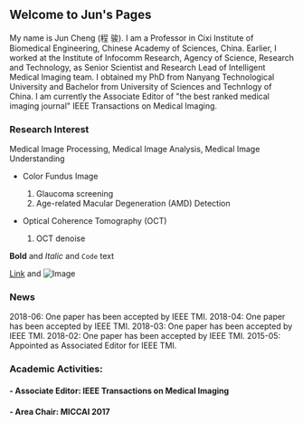 ## Welcome to Jun's Pages

My name is Jun Cheng (程 骏). I am a Professor in Cixi Institute of Biomedical Engineering, Chinese Academy of Sciences, China. Earlier, I worked at the Institute of Infocomm Research,  Agency of Science, Research and Technology, as Senior Scientist and Research Lead of Intelligent Medical Imaging team. I obtained my PhD from Nanyang Technological University and Bachelor from University of Sciences and Technlogy of China. I am currently the Associate Editor of "the best ranked medical imaging journal" IEEE Transactions on Medical Imaging. 


 

### Research Interest

Medical Image Processing, Medical Image Analysis, Medical Image Understanding
 

- Color Fundus Image 
   1. Glaucoma screening
   2. Age-related Macular Degeneration (AMD) Detection

- Optical Coherence Tomography (OCT)
   1. OCT denoise

**Bold** and _Italic_ and `Code` text

[Link](url) and ![Image](src)

### News

2018-06: One paper has been accepted by IEEE TMI.
2018-04: One paper has been accepted by IEEE TMI.
2018-03: One paper has been accepted by IEEE TMI.
2018-02: One paper has been accepted by IEEE TMI.
2015-05: Appointed as Associated Editor for IEEE TMI.

###  Academic Activities:

#### - Associate Editor: IEEE Transactions on Medical Imaging
#### - Area Chair: MICCAI 2017
